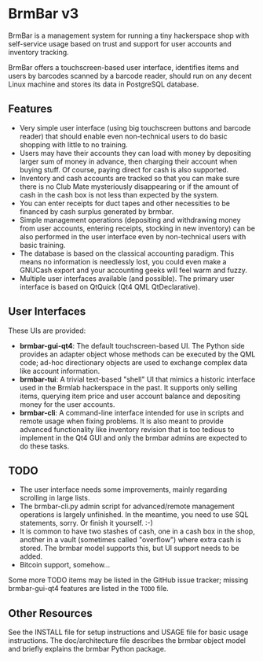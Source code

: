 BrmBar v3
=========

BrmBar is a management system for running a tiny hackerspace shop
with self-service usage based on trust and support for user accounts
and inventory tracking.

BrmBar offers a touchscreen-based user interface, identifies items
and users by barcodes scanned by a barcode reader, should run on any
decent Linux machine and stores its data in PostgreSQL database.

Features
--------

* Very simple user interface (using big touchscreen buttons and
  barcode reader) that should enable even non-technical users to
  do basic shopping with little to no training.
* Users may have their accounts they can load with money by
  depositing larger sum of money in advance, then charging their
  account when buying stuff. Of course, paying direct for cash
  is also supported.
* Inventory and cash accounts are tracked so that you can make sure
  there is no Club Mate mysteriously disappearing or if the amount
  of cash in the cash box is not less than expected by the system.
* You can enter receipts for duct tapes and other necessities to be
  financed by cash surplus generated by brmbar.
* Simple management operations (depositing and withdrawing money
  from user accounts, entering receipts, stocking in new inventory)
  can be also performed in the user interface even by non-technical
  users with basic training.
* The database is based on the classical accounting paradigm.
  This means no information is needlessly lost, you could even
  make a GNUCash export and your accounting geeks will feel warm
  and fuzzy.
* Multiple user interfaces available (and possible). The primary
  user interface is based on QtQuick (Qt4 QML QtDeclarative).

User Interfaces
---------------

These UIs are provided:

* **brmbar-gui-qt4**: The default touchscreen-based UI. The Python side
  provides an adapter object whose methods can be executed by the QML
  code; ad-hoc directionary objects are used to exchange complex data
  like account information.
* **brmbar-tui**: A trivial text-based "shell" UI that mimics a historic
  interface used in the Brmlab hackerspace in the past. It supports only
  selling items, querying item price and user account balance and
  depositing money for the user accounts.
* **brmbar-cli**: A command-line interface intended for use in scripts
  and remote usage when fixing problems. It is also meant to provide
  advanced functionality like inventory revision that is too tedious
  to implement in the Qt4 GUI and only the brmbar admins are expected
  to do these tasks.

TODO
----

* The user interface needs some improvements, mainly regarding
  scrolling in large lists.
* The brmbar-cli.py admin script for advanced/remote management
  operations is largely unfinished. In the meantime, you need to use
  SQL statements, sorry. Or finish it yourself. :-)
* It is common to have two stashes of cash, one in a cash box
  in the shop, another in a vault (sometimes called "overflow")
  where extra cash is stored.  The brmbar model supports this,
  but UI support needs to be added.
* Bitcoin support, somehow...

Some more TODO items may be listed in the GitHub issue tracker;
missing brmbar-gui-qt4 features are listed in the `TODO` file.

Other Resources
---------------

See the INSTALL file for setup instructions and USAGE file for
basic usage instructions. The doc/architecture file describes
the brmbar object model and briefly explains the brmbar Python
package.
